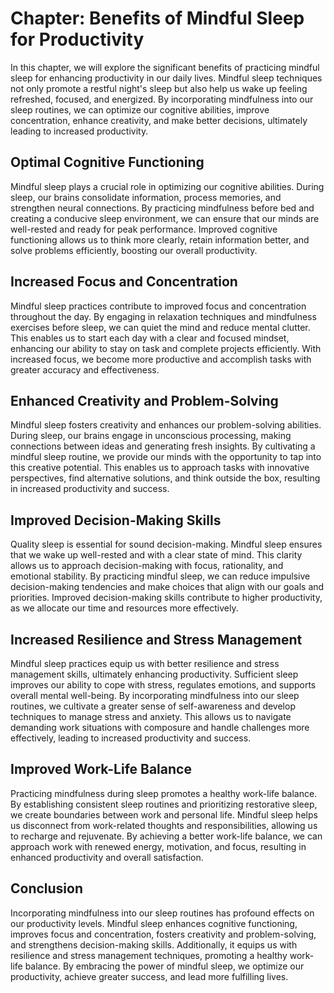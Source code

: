 Chapter: Benefits of Mindful Sleep for Productivity
===================================================

In this chapter, we will explore the significant benefits of practicing mindful sleep for enhancing productivity in our daily lives. Mindful sleep techniques not only promote a restful night's sleep but also help us wake up feeling refreshed, focused, and energized. By incorporating mindfulness into our sleep routines, we can optimize our cognitive abilities, improve concentration, enhance creativity, and make better decisions, ultimately leading to increased productivity.

Optimal Cognitive Functioning
-----------------------------

Mindful sleep plays a crucial role in optimizing our cognitive abilities. During sleep, our brains consolidate information, process memories, and strengthen neural connections. By practicing mindfulness before bed and creating a conducive sleep environment, we can ensure that our minds are well-rested and ready for peak performance. Improved cognitive functioning allows us to think more clearly, retain information better, and solve problems efficiently, boosting our overall productivity.

Increased Focus and Concentration
---------------------------------

Mindful sleep practices contribute to improved focus and concentration throughout the day. By engaging in relaxation techniques and mindfulness exercises before sleep, we can quiet the mind and reduce mental clutter. This enables us to start each day with a clear and focused mindset, enhancing our ability to stay on task and complete projects efficiently. With increased focus, we become more productive and accomplish tasks with greater accuracy and effectiveness.

Enhanced Creativity and Problem-Solving
---------------------------------------

Mindful sleep fosters creativity and enhances our problem-solving abilities. During sleep, our brains engage in unconscious processing, making connections between ideas and generating fresh insights. By cultivating a mindful sleep routine, we provide our minds with the opportunity to tap into this creative potential. This enables us to approach tasks with innovative perspectives, find alternative solutions, and think outside the box, resulting in increased productivity and success.

Improved Decision-Making Skills
-------------------------------

Quality sleep is essential for sound decision-making. Mindful sleep ensures that we wake up well-rested and with a clear state of mind. This clarity allows us to approach decision-making with focus, rationality, and emotional stability. By practicing mindful sleep, we can reduce impulsive decision-making tendencies and make choices that align with our goals and priorities. Improved decision-making skills contribute to higher productivity, as we allocate our time and resources more effectively.

Increased Resilience and Stress Management
------------------------------------------

Mindful sleep practices equip us with better resilience and stress management skills, ultimately enhancing productivity. Sufficient sleep improves our ability to cope with stress, regulates emotions, and supports overall mental well-being. By incorporating mindfulness into our sleep routines, we cultivate a greater sense of self-awareness and develop techniques to manage stress and anxiety. This allows us to navigate demanding work situations with composure and handle challenges more effectively, leading to increased productivity and success.

Improved Work-Life Balance
--------------------------

Practicing mindfulness during sleep promotes a healthy work-life balance. By establishing consistent sleep routines and prioritizing restorative sleep, we create boundaries between work and personal life. Mindful sleep helps us disconnect from work-related thoughts and responsibilities, allowing us to recharge and rejuvenate. By achieving a better work-life balance, we can approach work with renewed energy, motivation, and focus, resulting in enhanced productivity and overall satisfaction.

Conclusion
----------

Incorporating mindfulness into our sleep routines has profound effects on our productivity levels. Mindful sleep enhances cognitive functioning, improves focus and concentration, fosters creativity and problem-solving, and strengthens decision-making skills. Additionally, it equips us with resilience and stress management techniques, promoting a healthy work-life balance. By embracing the power of mindful sleep, we optimize our productivity, achieve greater success, and lead more fulfilling lives.
